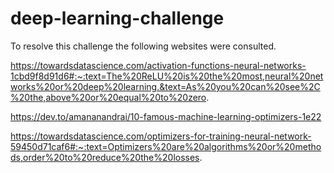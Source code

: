 # deep-learning-challenge

To resolve this challenge the following websites were consulted.

https://towardsdatascience.com/activation-functions-neural-networks-1cbd9f8d91d6#:~:text=The%20ReLU%20is%20the%20most,neural%20networks%20or%20deep%20learning.&text=As%20you%20can%20see%2C%20the,above%20or%20equal%20to%20zero.

https://dev.to/amananandrai/10-famous-machine-learning-optimizers-1e22

https://towardsdatascience.com/optimizers-for-training-neural-network-59450d71caf6#:~:text=Optimizers%20are%20algorithms%20or%20methods,order%20to%20reduce%20the%20losses.
